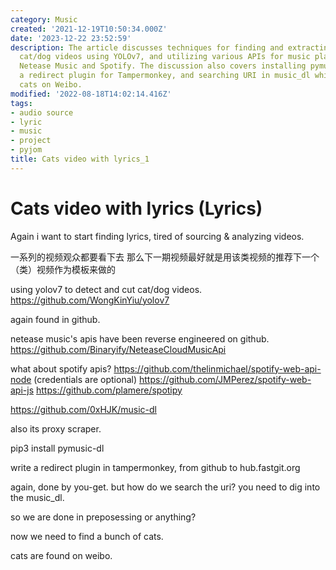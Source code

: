 ```yaml
---
category: Music
created: '2021-12-19T10:50:34.000Z'
date: '2023-12-22 23:52:59'
description: The article discusses techniques for finding and extracting lyrics, detecting
  cat/dog videos using YOLOv7, and utilizing various APIs for music platforms like
  Netease Music and Spotify. The discussion also covers installing pymusic-dl, creating
  a redirect plugin for Tampermonkey, and searching URI in music_dl while finding
  cats on Weibo.
modified: '2022-08-18T14:02:14.416Z'
tags:
- audio source
- lyric
- music
- project
- pyjom
title: Cats video with lyrics_1
---
```


# Cats video with lyrics (Lyrics)

Again i want to start finding lyrics, tired of sourcing & analyzing videos.

一系列的视频观众都要看下去 那么下一期视频最好就是用该类视频的推荐下一个（类）视频作为模板来做的

using yolov7 to detect and cut cat/dog videos.
https://github.com/WongKinYiu/yolov7

again found in github.

netease music's apis have been reverse engineered on github.
https://github.com/Binaryify/NeteaseCloudMusicApi

what about spotify apis?
https://github.com/thelinmichael/spotify-web-api-node (credentials are optional)
https://github.com/JMPerez/spotify-web-api-js
https://github.com/plamere/spotipy

https://github.com/0xHJK/music-dl

also its proxy scraper.

pip3 install pymusic-dl

write a redirect plugin in tampermonkey, from github to hub.fastgit.org

again, done by you-get. but how do we search the uri? you need to dig into the music_dl.

so we are done in preposessing or anything?

now we need to find a bunch of cats.

cats are found on weibo.
